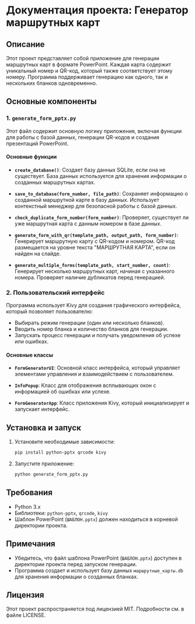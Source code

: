 
# Документация проекта: Генератор маршрутных карт

## Описание

Этот проект представляет собой приложение для генерации маршрутных карт в формате PowerPoint. Каждая карта содержит уникальный номер и QR-код, который также соответствует этому номеру. Программа поддерживает генерацию как одного, так и нескольких бланков одновременно.

## Основные компоненты

### 1. `generate_form_pptx.py`

Этот файл содержит основную логику приложения, включая функции для работы с базой данных, генерации QR-кодов и создания презентаций PowerPoint.

#### Основные функции

- **`create_database()`**: Создает базу данных SQLite, если она не существует. База данных используется для хранения информации о созданных маршрутных картах.

- **`save_to_database(form_number, file_path)`**: Сохраняет информацию о созданной маршрутной карте в базу данных. Использует контекстный менеджер для безопасной работы с базой данных.

- **`check_duplicate_form_number(form_number)`**: Проверяет, существует ли уже маршрутная карта с данным номером в базе данных.

- **`generate_form_with_qr(template_path, output_path, form_number)`**: Генерирует маршрутную карту с QR-кодом и номером. QR-код размещается на уровне текста "МАРШРУТНАЯ КАРТА", если он найден на слайде.

- **`generate_multiple_forms(template_path, start_number, count)`**: Генерирует несколько маршрутных карт, начиная с указанного номера. Проверяет наличие дубликатов перед генерацией.

### 2. Пользовательский интерфейс

Программа использует Kivy для создания графического интерфейса, который позволяет пользователю:

- Выбирать режим генерации (один или несколько бланков).
- Вводить номер бланка и количество бланков для генерации.
- Запускать процесс генерации и получать уведомления об успехе или ошибках.

#### Основные классы

- **`FormGeneratorUI`**: Основной класс интерфейса, который управляет элементами управления и взаимодействием с пользователем.

- **`InfoPopup`**: Класс для отображения всплывающих окон с информацией об ошибках или успехе.

- **`FormGeneratorApp`**: Класс приложения Kivy, который инициализирует и запускает интерфейс.

## Установка и запуск

1. Установите необходимые зависимости:
   ```bash
   pip install python-pptx qrcode kivy
   ```

2. Запустите приложение:
   ```bash
   python generate_form_pptx.py
   ```

## Требования

- Python 3.x
- Библиотеки: `python-pptx`, `qrcode`, `kivy`
- Шаблон PowerPoint (`ШАБЛОН.pptx`) должен находиться в корневой директории проекта.

## Примечания

- Убедитесь, что файл шаблона PowerPoint (`ШАБЛОН.pptx`) доступен в директории проекта перед запуском генерации.
- Программа создает и использует базу данных `маршрутные_карты.db` для хранения информации о созданных бланках.

## Лицензия

Этот проект распространяется под лицензией MIT. Подробности см. в файле LICENSE.
